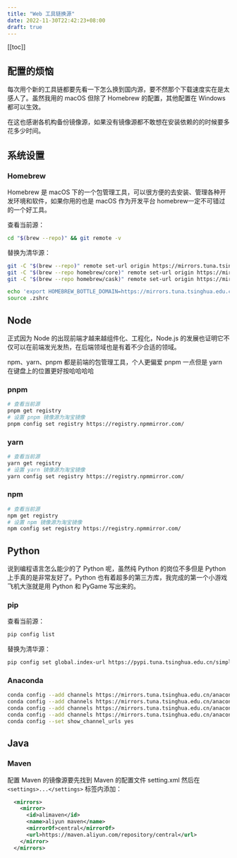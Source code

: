 ```yaml
---
title: "Web 工具链换源"
date: 2022-11-30T22:42:23+08:00
draft: true
---
```


[[toc]]



## 配置的烦恼

每次用个新的工具链都要先看一下怎么换到国内源，要不然那个下载速度实在是太感人了。虽然我用的 macOS 但除了 Homebrew 的配置，其他配置在 Windows 都可以生效。

在这也感谢各机构备份镜像源，如果没有镜像源都不敢想在安装依赖的的时候要多花多少时间。

## 系统设置

### Homebrew

Homebrew 是 macOS 下的一个包管理工具，可以很方便的去安装、管理各种开发环境和软件，如果你用的也是 macOS 作为开发平台 homebrew一定不可错过的一个好工具。

查看当前源：

```zsh
cd "$(brew --repo)" && git remote -v
```
替换为清华源：
```zsh
git -C "$(brew --repo)" remote set-url origin https://mirrors.tuna.tsinghua.edu.cn/git/homebrew/brew.git 
git -C "$(brew --repo homebrew/core)" remote set-url origin https://mirrors.tuna.tsinghua.edu.cn/git/homebrew/homebrew-core.git
git -C "$(brew --repo homebrew/cask)" remote set-url origin https://mirrors.tuna.tsinghua.edu.cn/git/homebrew/homebrew-cask.git

echo 'export HOMEBREW_BOTTLE_DOMAIN=https://mirrors.tuna.tsinghua.edu.cn/homebrew-bottles' >> ~/.zshrc
source .zshrc
```
## Node
正式因为 Node 的出现前端才越来越组件化、工程化，Node.js 的发展也证明它不仅可以在前端发光发热，在后端领域也是有着不少合适的领域。

npm、yarn、pnpm 都是前端的包管理工具，个人更偏爱 pnpm 一点但是 yarn 在键盘上的位置更好按哈哈哈哈

### pnpm
```zsh
# 查看当前源
pnpm get registry
# 设置 pnpm 镜像源为淘宝镜像
pnpm config set registry https://registry.npmmirror.com/
```

### yarn
```zsh
# 查看当前源
yarn get registry
# 设置 yarn 镜像源为淘宝镜像
yarn config set registry https://registry.npmmirror.com/
```

### npm

```zsh 
# 查看当前源
npm get registry
# 设置 npm 镜像源为淘宝镜像
npm config set registry https://registry.npmmirror.com/  
```

## Python

说到编程语言怎么能少的了 Python 呢，虽然纯 Python 的岗位不多但是 Python 上手真的是非常友好了。Python 也有着超多的第三方库，我完成的第一个小游戏飞机大涨就是用 Python 和 PyGame 写出来的。

### pip

查看当前源：

```zsh
pip config list
```

替换为清华源：

```zsh
pip config set global.index-url https://pypi.tuna.tsinghua.edu.cn/simple
```

### Anaconda

```zsh
conda config --add channels https://mirrors.tuna.tsinghua.edu.cn/anaconda/pkgs/free/
conda config --add channels https://mirrors.tuna.tsinghua.edu.cn/anaconda/pkgs/main/
conda config --add channels https://mirrors.tuna.tsinghua.edu.cn/anaconda/cloud/pytorch/
conda config --add channels https://mirrors.tuna.tsinghua.edu.cn/anaconda/cloud/pytorch/linux-64/
conda config --set show_channel_urls yes
```

## Java

### Maven

配置 Maven 的镜像源要先找到 Maven 的配置文件 setting.xml 然后在 `<settings>...</settings>` 标签内添加：

```xml
  <mirrors>
    <mirror>
      <id>alimaven</id>
      <name>aliyun maven</name>
      <mirrorOf>central</mirrorOf>
      <url>https://maven.aliyun.com/repository/central</url>
    </mirror>
  </mirrors>
```




